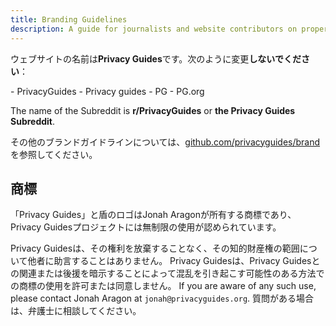 ```yaml
---
title: Branding Guidelines
description: A guide for journalists and website contributors on proper branding of the Privacy Guides wordmark and logo.
---
```


ウェブサイトの名前は**Privacy Guides**です。次のように変更**しないでください**：

<div class="pg-red" markdown>
- PrivacyGuides
- Privacy guides
- PG
- PG.org
</div>

The name of the Subreddit is **r/PrivacyGuides** or **the Privacy Guides Subreddit**.

その他のブランドガイドラインについては、[github.com/privacyguides/brand](https://github.com/privacyguides/brand)を参照してください。

## 商標

「Privacy Guides」と盾のロゴはJonah Aragonが所有する商標であり、Privacy Guidesプロジェクトには無制限の使用が認められています。

Privacy Guidesは、その権利を放棄することなく、その知的財産権の範囲について他者に助言することはありません。 Privacy Guidesは、Privacy Guidesとの関連または後援を暗示することによって混乱を引き起こす可能性のある方法での商標の使用を許可または同意しません。 If you are aware of any such use, please contact Jonah Aragon at `jonah@privacyguides.org`. 質問がある場合は、弁護士に相談してください。
